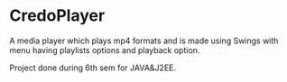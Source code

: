 # CredoPlayer
A media player which plays mp4 formats and is made using Swings with menu having playlists options and playback option.

Project done during 6th sem for JAVA&J2EE.

